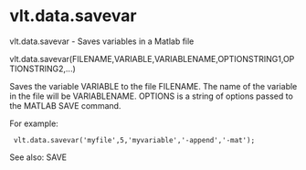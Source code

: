 # vlt.data.savevar

  vlt.data.savevar - Saves variables in a Matlab file
 
   vlt.data.savevar(FILENAME,VARIABLE,VARIABLENAME,OPTIONSTRING1,OPTIONSTRING2,...)
 
   Saves the variable VARIABLE to the file FILENAME.  The name of 
   the variable in the file will be VARIABLENAME.  OPTIONS is a 
   string of options passed to the MATLAB SAVE command.
 
   For example:
 
     vlt.data.savevar('myfile',5,'myvariable','-append','-mat');
  
   See also: SAVE
